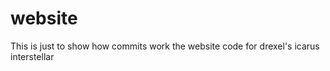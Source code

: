 website
=======
This is just to show how commits work
the website code for drexel's icarus interstellar
